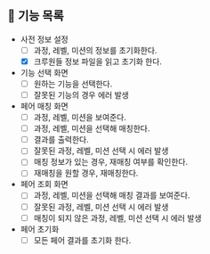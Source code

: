 ## 🚀 기능 목록

* 사전 정보 설정
  * [ ] 과정, 레벨, 미션의 정보를 초기화한다.
  * [x] 크루원들 정보 파일을 읽고 초기화 한다.
* 기능 선택 화면
  * [ ] 원하는 기능을 선택한다.
  * [ ] 잘못된 기능의 경우 에러 발생
* 페어 매칭 화면
  * [ ] 과정, 레벨, 미션을 보여준다.
  * [ ] 과정, 레벨, 미션을 선택해 매칭한다.
  * [ ] 결과를 출력한다.
  * [ ] 잘못된 과정, 레벨, 미션 선택 시 에러 발생
  * [ ] 매칭 정보가 있는 경우, 재매칭 여부를 확인한다.
  * [ ] 재매칭을 원할 경우, 재매칭한다.
* 페어 조회 화면
  * [ ] 과정, 레벨, 미션을 선택해 매칭 결과를 보여준다.
  * [ ] 잘못된 과정, 레벨, 미션 선택 시 에러 발생
  * [ ] 매칭이 되지 않은 과정, 레벨, 미션 선택 시 에러 발생
* 페어 초기화
  * [ ] 모든 페어 결과를 초기화 한다.